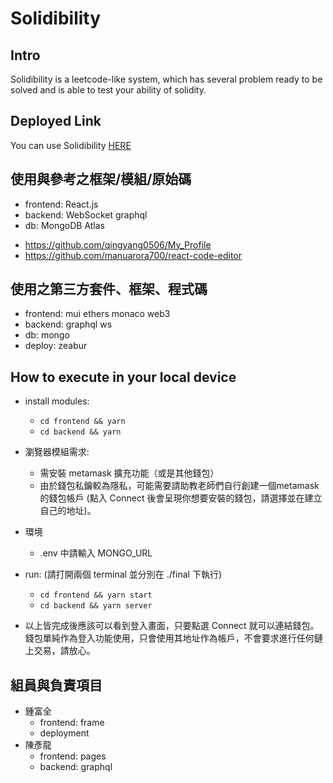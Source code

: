 #  Solidibility

## Intro
Solidibility is a leetcode-like system, which has several problem ready to be solved and is able to test your ability of solidity.

## Deployed Link
You can use Solidibility [HERE](https://solidibility.zeabur.app)

## 使用與參考之框架/模組/原始碼
- frontend: React.js
- backend: WebSocket graphql
- db: MongoDB Atlas
* https://github.com/qingyang0506/My_Profile
* https://github.com/manuarora700/react-code-editor

## 使用之第三方套件、框架、程式碼
- frontend: mui ethers monaco web3
- backend: graphql ws 
- db: mongo
- deploy: zeabur

## How to execute in your local device
* install modules:
  * `cd frontend && yarn` 
  * `cd backend && yarn`

* 瀏覽器模組需求:
  * 需安裝 metamask 擴充功能（或是其他錢包）
  * 由於錢包私鑰較為隱私，可能需要請助教老師們自行創建一個metamask的錢包帳戶 (點入 Connect 後會呈現你想要安裝的錢包，請選擇並在建立自己的地址)。
* 環境
  * .env 中請輸入 MONGO_URL
* run: (請打開兩個 terminal 並分別在 ./final 下執行)
  * `cd frontend && yarn start`
  * `cd backend && yarn server`
* 以上皆完成後應該可以看到登入畫面，只要點選 Connect 就可以連結錢包。錢包單純作為登入功能使用，只會使用其地址作為帳戶，不會要求進行任何鏈上交易，請放心。


## 組員與負責項目
* 鍾富全
  * frontend: frame
  * deployment
* 陳彥龍
  * frontend: pages
  * backend: graphql
